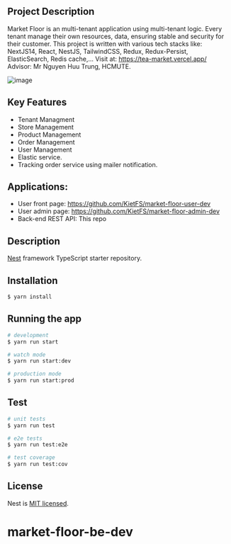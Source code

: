 
## Project Description
Market Floor is an multi-tenant application using multi-tenant logic. Every tenant manage their own resources, data, ensuring stable and security for their customer. This project is written with various tech stacks like: NextJS14, React, NestJS, TailwindCSS, Redux, Redux-Persist, ElasticSearch, Redis cache,...
Visit at: https://tea-market.vercel.app/
Advisor: Mr Nguyen Huu Trung, HCMUTE.


![image](https://github.com/user-attachments/assets/fa17ef7e-d7fb-43c3-b651-e1d8cad010c0)


## Key Features
* Tenant Managment
* Store Management
* Product Management
* Order Management
* User Management
* Elastic service.
* Tracking order service using mailer notification.

## Applications:
* User front page: https://github.com/KietFS/market-floor-user-dev
* User admin page: https://github.com/KietFS/market-floor-admin-dev
* Back-end REST API: This repo


## Description

[Nest](https://github.com/nestjs/nest) framework TypeScript starter repository.

## Installation

```bash
$ yarn install
```

## Running the app

```bash
# development
$ yarn run start

# watch mode
$ yarn run start:dev

# production mode
$ yarn run start:prod
```

## Test

```bash
# unit tests
$ yarn run test

# e2e tests
$ yarn run test:e2e

# test coverage
$ yarn run test:cov
```


## License

Nest is [MIT licensed](LICENSE).

# market-floor-be-dev
